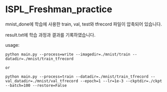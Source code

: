 # ISPL_Freshman_practice

<MNIST classification>

mnist_done에 학습에 사용한 train, val, test와 tfrecord 파일이 압축되어 있습니다.

result.txt에 학습 과정과 결과를 기록하였습니다.

usage: 

    python main.py --process=write --imagedir=./mnist/train --datadir=./mnist/train_tfrecord

    or

    python main.py --process=train --datadir=./mnist/train_tfrecord --val_datadir=./mnist/val_tfrecord --epoch=1 --lr=1e-3 --ckptdir=./ckpt --batch=100 --restore=False
